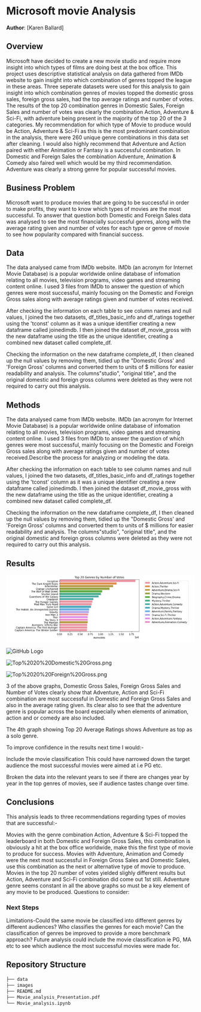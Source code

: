 

# Microsoft movie Analysis

**Author**: [Karen Ballard]

## Overview
Microsoft have decided to create a new movie studio and require more insight into which types of films are doing best at the box office. This project uses descriptive statistical analysis on data gathered from IMDb website to gain insight into which combination of genres topped the league in these areas. Three seperate datasets were used for this analysis to gain insight into which combination genres of movies topped the domestic gross sales, foreign gross sales, had the top average ratings and number of votes. The results of the top 20 combination genres in Domestic Sales, Foreign Sales and number of votes was clearly the combination Action, Adventure & Sci-Fi, with adventure being present in the majority of the top 20 of the 3 categories. My recommendation for which type of Movie to produce would be Action, Adventure & Sci-Fi as this is the most predominant combination in the analysis, there were 260 unique genre combinations in this data set after cleaning. I would also highly recommend that Adventure and Action paired with either Animation or Fantasy is a successful combination. In Domestic and Foreign Sales the combination Adventure, Animation & Comedy also faired well which would be my third recommendation. Adventure was clearly a strong genre for popular successful movies.

## Business Problem

Microsoft want to produce movies that are going to be successful in order to make profits, they want to know which types of movies are the most successful. To answer that question both Domestic and Foreign Sales data was analysed to see the most financially successful genres, along with the average rating given and number of votes for each type or genre of movie to see how popularity compared with financial success.



## Data
The data analysed came from IMDb website. IMDb (an acronym for Internet Movie Database) is a popular worldwide online database of infomation relating to all movies, television programs, video games and streaming content online. I used 3 files from IMDb to answer the question of which genres were most successful, mainly focusing on the Domestic and Foreign Gross sales along with average ratings given and number of votes received.

After checking the information on each table to see column names and null values, I joined the two datasets, df_titles_basic_info and df_ratings together using the 'tconst' column as it was a unique identifier creating a new dataframe called joinedimdb. I then joined the dataset df_movie_gross with the new dataframe using the title as the unique identifier, creating a combined new dataset called complete_df.

Checking the information on the new dataframe complete_df, I then cleaned up the null values by removing them, tidied up the "Domestic Gross' and 'Foreign Gross' columns and converted them to units of $ millions for easier readability and analysis. The columns"studio", "original title", and the original domestic and foreign gross columns were deleted as they were not required to carry out this analysis.

## Methods

The data analysed came from IMDb website. IMDb (an acronym for Internet Movie Database) is a popular worldwide online database of infomation relating to all movies, television programs, video games and streaming content online. I used 3 files from IMDb to answer the question of which genres were most successful, mainly focusing on the Domestic and Foreign Gross sales along with average ratings given and number of votes received.Describe the process for analyzing or modeling the data.

After checking the information on each table to see column names and null values, I joined the two datasets, df_titles_basic_info and df_ratings together using the 'tconst' column as it was a unique identifier creating a new dataframe called joinedimdb. I then joined the dataset df_movie_gross with the new dataframe using the title as the unique identifier, creating a combined new dataset called complete_df.

Checking the information on the new dataframe complete_df, I then cleaned up the null values by removing them, tidied up the "Domestic Gross' and 'Foreign Gross' columns and converted them to units of $ millions for easier readability and analysis. The columns"studio", "original title", and the original domestic and foreign gross columns were deleted as they were not required to carry out this analysis.

## Results

![Top%2020%20Numvotes.png](/images/Top%2020%20Numvotes.png)

![GitHub Logo](/images/github-logo.png)

![Top%2020%20Domestic%20Gross.png](attachment:Top%2020%20Domestic%20Gross.png)

![Top%2020%20Foreign%20Gross.png](attachment:Top%2020%20Foreign%20Gross.png)

3 of the above graphs, Domestic Gross Sales, Foreign Gross Sales and Number of Votes clearly show that Adventure, Action and Sci-Fi combination are most successful in Domestic and Foreign Gross Sales and also in the average rating given. Its clear also to see that the adventure genre is popular across the board especially when elements of animation, action and or comedy are also included.

The 4th graph showing Top 20 Average Ratings shows Adventure as top as a solo genre.

To improve confidence in the results next time I would:-

Include the movie classification This could have narrowed down the target audience the most successful movies were aimed at i.e PG etc.

Broken the data into the relevant years to see if there are changes year by year in the top genres of movies, see if audience tastes change over time.


## Conclusions

This analysis leads to three recommendations regarding types of movies that are successful:-

Movies with the genre combination Action, Adventure & Sci-Fi topped the leaderboard in both Domestic and Foreign Gross Sales, this combination is obviously a hit at the box office worldwide, make this the first type of movie to produce for success. Movies with Adventure, Animation and Comedy were the next most successful in Foreign Gross Sales and Domestic Sales, use this combination as the next or alternative type of movie to produce. Movies in the top 20 number of votes yielded slighly different results but Action, Adventure and Sci-Fi combination did come out 1st still. Adventure genre seems constant in all the above graphs so must be a key element of any movie to be produced. Questions to consider:


### Next Steps

Limitations-Could the same movie be classified into different genres by different audiences? Who classifies the genres for each movie? Can the classification of genres be improved to provide a more benchmark approach? Future analysis could include the movie classification ie PG, MA etc to see which audience the most successful movies were made for.


## Repository Structure

```
├── data
├── images
├── README.md
├── Movie_analysis_Presentation.pdf
└── Movie_analysis.ipynb

```
